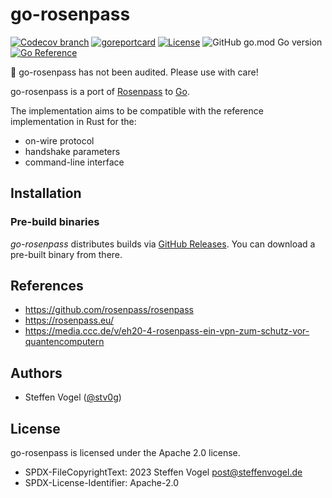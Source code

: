 # go-rosenpass

<!-- [![GitHub Workflow Status](https://img.shields.io/github/actions/workflow/status/cunicu/go-rosenpass/test.yaml?style=flat-square)](https://github.com/cunicu/go-rosenpass/actions) -->
[![Codecov branch](https://img.shields.io/codecov/c/github/cunicu/go-rosenpass/master?style=flat-square&token=xUGG2iEsuQ)](https://app.codecov.io/gh/cunicu/go-rosenpass/tree/master)
[![goreportcard](https://goreportcard.com/badge/github.com/cunicu/go-rosenpass?style=flat-square)](https://goreportcard.com/report/github.com/cunicu/go-rosenpass)
[![License](https://img.shields.io/badge/license-Apache%202.0-blue?style=flat-square)](https://github.com/cunicu/go-rosenpass/blob/master/LICENSES/Apache-2.0.txt)
![GitHub go.mod Go version](https://img.shields.io/github/go-mod/go-version/cunicu/go-rosenpass?style=flat-square)
[![Go Reference](https://pkg.go.dev/badge/github.com/cunicu/go-rosenpass.svg)](https://pkg.go.dev/github.com/cunicu/go-rosenpass)

🚧 go-rosenpass has not been audited. Please use with care!

go-rosenpass is a port of [Rosenpass](https://github.com/rosenpass/rosenpass) to [Go](https://go.dev/).

The implementation aims to be compatible with the reference implementation in Rust for the:
- on-wire protocol
- handshake parameters
- command-line interface

## Installation

### Pre-build binaries

_go-rosenpass_ distributes builds via [GitHub Releases](https://github.com/cunicu/go-rosenpass/releases).
You can download a pre-built binary from there.

## References

- <https://github.com/rosenpass/rosenpass>
- <https://rosenpass.eu/>
- <https://media.ccc.de/v/eh20-4-rosenpass-ein-vpn-zum-schutz-vor-quantencomputern>

## Authors

- Steffen Vogel ([@stv0g](https://github.com/stv0g))

## License

go-rosenpass is licensed under the Apache 2.0 license.

- SPDX-FileCopyrightText: 2023 Steffen Vogel <post@steffenvogel.de>
- SPDX-License-Identifier: Apache-2.0